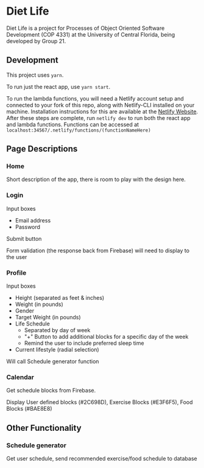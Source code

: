 # Diet Life
Diet Life is a project for Processes of Object Oriented Software Development (COP 4331) at the University of Central Florida, being developed by Group 21.

## Development
This project uses `yarn`.

To run just the react app, use `yarn start`.

To run the lambda functions, you will need a Netlify account setup and connected to your fork of this repo, along with Netlify-CLI installed on your machine. Installation instructions for this are available at the [Netlify Website](https://docs.netlify.com/cli/get-started/#installation). After these steps are complete, run `netlify dev` to run both the react app and lambda functions. Functions can be accessed at `localhost:34567/.netlify/functions/(functionNameHere)`

## Page Descriptions

### Home
Short description of the app, there is room to play with the design here.

### Login
Input boxes
* Email address
* Password

Submit button

Form validation (the response back from Firebase) will need to display to the user

### Profile
Input boxes
* Height (separated as feet & inches)
* Weight (in pounds)
* Gender
* Target Weight (in pounds)
* Life Schedule
    *  Separated by day of week
    * "+" Button to add additional blocks for a specific day of the week
    * Remind the user to include preferred sleep time
* Current lifestyle (radial selection)

Will call Schedule generator function

### Calendar

Get schedule blocks from Firebase.

Display User defined blocks (#2C698D), Exercise Blocks (#E3F6F5), Food Blocks (#BAE8E8)

## Other Functionality

### Schedule generator

Get user schedule, send recommended exercise/food schedule to database
